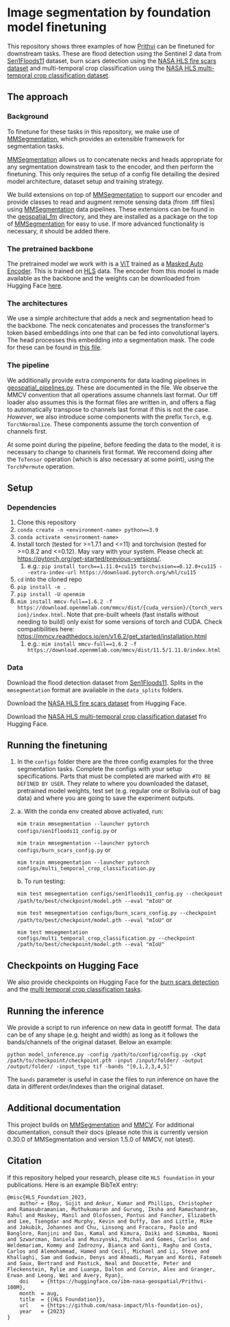 # Image segmentation by foundation model finetuning

This repository shows three examples of how [Prithvi](https://huggingface.co/ibm-nasa-geospatial/Prithvi-100M) can be finetuned for downstream tasks. These are flood detection using the Sentinel 2 data from [Sen1Floods11](https://github.com/cloudtostreet/Sen1Floods11) dataset, burn scars detection using the [NASA HLS fire scars dataset](https://huggingface.co/datasets/nasa-impact/hls_burn_scars) and multi-temporal crop classification using the [NASA HLS multi-temporal crop classification dataset](https://huggingface.co/datasets/ibm-nasa-geospatial/multi-temporal-crop-classification).

## The approach
### Background
To finetune for these tasks in this repository, we make use of [MMSegmentation](https://mmsegmentation.readthedocs.io/en/0.x/), which provides an extensible framework for segmentation tasks. 

[MMSegmentation](https://mmsegmentation.readthedocs.io/en/0.x/) allows us to concatenate necks and heads appropriate for any segmentation downstream task to the encoder, and then perform the finetuning. This only requires the setup of a config file detailing the desired model architecture, dataset setup and training strategy. 

We build extensions on top of [MMSegmentation](https://mmsegmentation.readthedocs.io/en/0.x/) to support our encoder and provide classes to read and augment remote sensing data (from .tiff files) using [MMSegmentation](https://mmsegmentation.readthedocs.io/en/0.x/) data pipelines. These extensions can be found in the [geospatial_fm](./geospatial_fm/) directory, and they are installed as a package on the top of [MMSegmentation](https://mmsegmentation.readthedocs.io/en/0.x/) for easy to use. If more advanced functionality is necessary, it should be added there.

### The pretrained backbone
The pretrained model we work with is a [ViT](https://arxiv.org/abs/2010.11929) trained as a [Masked Auto Encoder](https://arxiv.org/abs/2111.06377). This is trained on [HLS](https://hls.gsfc.nasa.gov/) data. The encoder from this model is made available as the backbone and the weights can be downloaded from Hugging Face [here](https://huggingface.co/ibm-nasa-geospatial/Prithvi-100M/blob/main/Prithvi_100M.pt).


### The architectures
We use a simple architecture that adds a neck and segmentation head to the backbone. The neck concatenates and processes the transformer's token based embeddings into one that can be fed into convolutional layers. The head processes this embedding into a segmentation mask. The code for these can be found in [this file](./geospatial_fm/geospatial_fm.py).

### The pipeline
We additionally provide extra components for data loading pipelines in [geospatial_pipelines.py](./geospatial_fm/geospatial_pipelines.py). These are documented in the file.
We observe the MMCV convention that all operations assume channels last format. Our tiff loader also assumes this is the format files are written in, and offers a flag to automatically transpose to channels last format if this is not the case.
*However*, we also introduce some components with the prefix `Torch`, e.g. `TorchNormalize`. These components assume the torch convention of channels first.

At some point during the pipeline, before feeding the data to the model, it is necessary to change to channels first format.
We reccomend doing after the `ToTensor` operation (which is also necessary at some point), using the `TorchPermute` operation.
## Setup
### Dependencies
1. Clone this repository
2. `conda create -n <environment-name> python==3.9`
3. `conda activate <environment-name>`
4. Install torch (tested for >=1.7.1 and <=11) and torchvision (tested for >=0.8.2 and <=0.12). May vary with your system. Please check at: https://pytorch.org/get-started/previous-versions/.
    1. e.g.: `pip install torch==1.11.0+cu115 torchvision==0.12.0+cu115 --extra-index-url https://download.pytorch.org/whl/cu115`
5. `cd` into the cloned repo
5. `pip install -e .`
6. `pip install -U openmim`
7. `mim install mmcv-full==1.6.2 -f https://download.openmmlab.com/mmcv/dist/{cuda_version}/{torch_version}/index.html`. Note that pre-built wheels (fast installs without needing to build) only exist for some versions of torch and CUDA. Check compatibilities here: https://mmcv.readthedocs.io/en/v1.6.2/get_started/installation.html
    1. e.g.: `mim install mmcv-full==1.6.2 -f https://download.openmmlab.com/mmcv/dist/11.5/1.11.0/index.html`

### Data

Download the flood detection dataset from [Sen1Floods11](https://github.com/cloudtostreet/Sen1Floods11). Splits in the `mmsegmentation` format are available in the `data_splits` folders.


Download the [NASA HLS fire scars dataset](https://huggingface.co/datasets/nasa-impact/hls_burn_scars) from Hugging Face.

Download the [NASA HLS multi-temporal crop classification dataset](https://huggingface.co/datasets/ibm-nasa-geospatial/multi-temporal-crop-classification) fro Hugging Face.


## Running the finetuning
1. In the `configs` folder there are the three config examples for the three segmentation tasks. Complete the configs with your setup specifications. Parts that must be completed are marked with `#TO BE DEFINED BY USER`. They relate to where you downloaded the dataset, pretrained model weights, test set (e.g. regular one or Bolivia out of bag data) and where you are going to save the experiment outputs.

2. 
    a. With the conda env created above activated, run:
    
    `mim train mmsegmentation --launcher pytorch configs/sen1floods11_config.py` or 
    
    `mim train mmsegmentation --launcher pytorch configs/burn_scars_config.py` or
    
    `mim train mmsegmentation --launcher pytorch configs/multi_temporal_crop_classification.py`
    
    b. To run testing: 
    
    `mim test mmsegmentation configs/sen1floods11_config.py --checkpoint /path/to/best/checkpoint/model.pth --eval "mIoU"` or 
    
    `mim test mmsegmentation configs/burn_scars_config.py --checkpoint /path/to/best/checkpoint/model.pth --eval "mIoU"` or
    
    `mim test mmsegmentation configs/multi_temporal_crop_classification.py --checkpoint /path/to/best/checkpoint/model.pth --eval "mIoU"`

## Checkpoints on Hugging Face
We also provide checkpoints on Hugging Face for the [burn scars detection](https://huggingface.co/ibm-nasa-geospatial/Prithvi-100M-burn-scar) and the [multi temporal crop classification tasks](https://huggingface.co/ibm-nasa-geospatial/Prithvi-100M-multi-temporal-crop-classification).

## Running the inference
We provide a script to run inference on new data in geotiff format. The data can be of any shape (e.g. height and width) as long as it follows the bands/channels of the original dataset. Below an example:

```
python model_inference.py -config /path/to/config/config.py -ckpt /path/to/checkpoint/checkpoint.pth -input /input/folder/ -output /output/folder/ -input_type tif -bands "[0,1,2,3,4,5]"
```

The `bands` parameter is useful in case the files to run inference on have the data in different order/indexes than the original dataset.

## Additional documentation
This project builds on [MMSegmentation](https://mmsegmentation.readthedocs.io/en/0.x/) and [MMCV](https://mmcv.readthedocs.io/en/v1.5.0/). For additional documentation, consult their docs (please note this is currently version 0.30.0 of MMSegmentation and version 1.5.0 of MMCV, not latest).

## Citation

If this repository helped your research, please cite `HLS foundation` in your publications. Here is an example BibTeX entry:

```
@misc{HLS_Foundation_2023,
    author = {Roy, Sujit and Ankur, Kumar and Phillips, Christopher and Ramasubramanian, Muthukumaran and Gurung, Iksha and Ramachandran, Rahul and Maskey, Manil and Olofossen, Pontus and Fancher, Elizabeth and Lee, Tsengdar and Murphy, Kevin and Duffy, Dan and Little, Mike and Jakubik, Johannes and Chu, Linsong and Fraccaro, Paolo and Banglore, Ranjini and Das, Kamal and Kimura, Daiki and Simumba, Naomi and Szwarcman, Daniela and Muszynski, Michal and Gomes, Carlos and Weldemariam, Kommy and Zadrozny, Bianca and Ganti, Raghu and Costa, Carlos and Alemohammad, Hamed and Cecil, Michael and Li, Steve and Khallaghi, Sam and Godwin, Denys and Ahmadi, Maryam and Kordi, Fatemeh and Saux, Bertrand and Pastick, Neal and Doucette, Peter and Fleckenstein, Rylie and Luanga, Dalton and Corvin, Alex and Granger, Erwan and Leong, Wei and Avery, Ryan},
    doi    = {https://huggingface.co/ibm-nasa-geospatial/Prithvi-100M},
    month  = aug,
    title  = {{HLS Foundation}},
    url    = {https://github.com/nasa-impact/hls-foundation-os},
    year   = {2023}
}
```